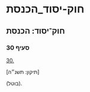 # חוק-יסוד_הכנסת

## חוק־יסוד: הכנסת

### סעיף 30

[30.](https://he.wikisource.org/wiki/%D7%97%D7%95%D7%A7-%D7%99%D7%A1%D7%95%D7%93:_%D7%94%D7%9B%D7%A0%D7%A1%D7%AA#%D7%A1%D7%A2%D7%99%D7%A3_30)

[תיקון: תשנ״ה]

(בוטל).